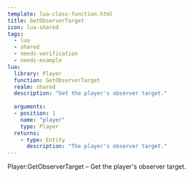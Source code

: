 ```yaml
---
template: lua-class-function.html
title: GetObserverTarget
icon: lua-shared
tags:
  - lua
  - shared
  - needs-verification
  - needs-example
lua:
  library: Player
  function: GetObserverTarget
  realm: shared
  description: "Get the player's observer target."
  
  arguments:
  - position: 1
    name: "player"
    type: Player
  returns:
    - type: Entity
      description: "The player's observer target."
---
```


<div class="lua__search__keywords">
Player:GetObserverTarget &#x2013; Get the player's observer target.
</div>
